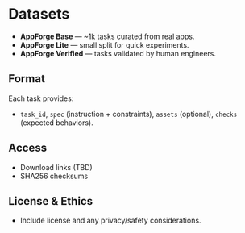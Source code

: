 # Datasets

- **AppForge Base** — ~1k tasks curated from real apps.
- **AppForge Lite** — small split for quick experiments.
- **AppForge Verified** — tasks validated by human engineers.

## Format
Each task provides:
- `task_id`, `spec` (instruction + constraints), `assets` (optional), `checks` (expected behaviors).

## Access
- Download links (TBD)
- SHA256 checksums

## License & Ethics
- Include license and any privacy/safety considerations.
